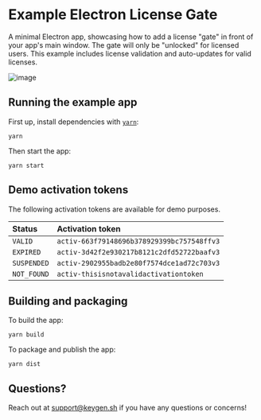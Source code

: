 # Example Electron License Gate

A minimal Electron app, showcasing how to add a license "gate" in front of your
app's main window. The gate will only be "unlocked" for licensed users. This
example includes license validation and auto-updates for valid licenses.

![image](https://user-images.githubusercontent.com/6979737/132259034-ee3d61d8-78cb-4b34-8c20-d5235a82fc44.png)

## Running the example app

First up, install dependencies with [`yarn`](https://yarnpkg.comg):

```
yarn
```

Then start the app:

```
yarn start
```

## Demo activation tokens

The following activation tokens are available for demo purposes.

| Status      | Activation token                           |
|:------------|:-------------------------------------------|
| `VALID`     | `activ-663f79148696b378929399bc757548ffv3` |
| `EXPIRED`   | `activ-3d42f2e930217b8121c2dfd52722baafv3` |
| `SUSPENDED` | `activ-2902955badb2e80f7574dce1ad72c703v3` |
| `NOT_FOUND` | `activ-thisisnotavalidactivationtoken`     |

## Building and packaging

To build the app:

```
yarn build
```

To package and publish the app:

```
yarn dist
```

## Questions?

Reach out at support@keygen.sh if you have any questions or concerns!
